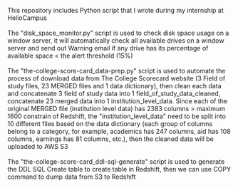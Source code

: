 This repository includes Python script that I wrote during my internship at HelioCampus\
\
The "disk_space_monitor.py" script is used to check disk space usage on a window server, it will automatically check all available drives on a window server and send out Warning email if any drive has its percentage of available space < the alert threshold (15%)\
\
The "the-college-score-card_data-prep.py" script is used to automate the process of download data from The College Scorecard website (3 Field of study files, 23 MERGED files and 1 data dictionary), then clean each data and concatenate 3 field of study data into 1 field_of_study_data_cleaned, concatenate 23 merged data into 1 institution_level_data. Since each of the original MERGED file (institution level data) has 2383 columns > maximum 1600 constrain of Redshift, the "institution_level_data" need to be split into 10 different files based on the data dictionary (each group of columns belong to a category, for example, academics has 247 columns, aid has 108 columns, earnings has 81 columns, etc.), then the cleaned data will be uploaded to AWS S3\
\
The "the-college-score-card_ddl-sql-generate" script is used to generate the DDL SQL Create table to create table in Redshift, then we can use COPY command to dump data from S3 to Redshift
